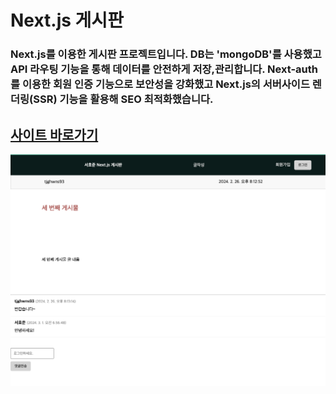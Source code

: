 # Next.js 게시판

### Next.js를 이용한 게시판 프로젝트입니다. DB는 'mongoDB'를 사용했고 API 라우팅 기능을 통해 데이터를 안전하게 저장,관리합니다. Next-auth를 이용한 회원 인증 기능으로 보안성을 강화했고 Next.js의 서버사이드 렌더링(SSR) 기능을 활용해 SEO 최적화했습니다.


## [사이트 바로가기](https://forum-henna-nine.vercel.app/)

![next.js community](https://github.com/tjghwns93/images/blob/main/community.png?raw=true)
